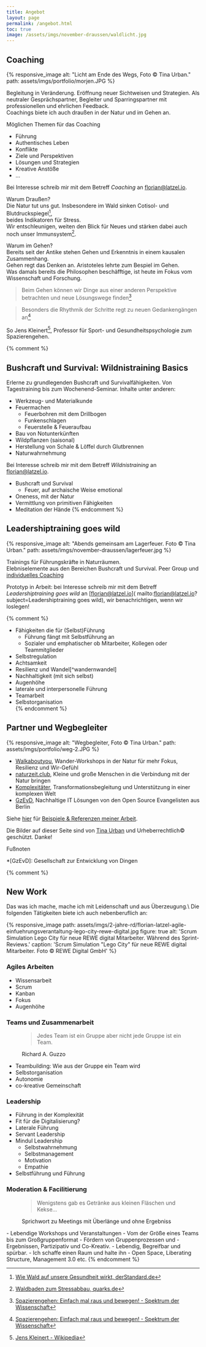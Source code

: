 ```yaml
---
title: Angebot
layout: page
permalink: /angebot.html
toc: true
image: /assets/imgs/november-draussen/waldlicht.jpg
---
```


## Coaching

{% responsive_image
alt: "Licht am Ende des Wegs, Foto © Tina Urban." 
path: assets/imgs/portfolio/morjen.JPG %}

Begleitung in Veränderung. Eröffnung neuer Sichtweisen und Strategien. 
Als neutraler Gesprächspartner, Begleiter und Sparringspartner 
mit professionellen und ehrlichen Feedback.   
Coachings biete ich auch draußen in der Natur und im Gehen an.

Möglichen Themen für das Coaching
- Führung
- Authentisches Leben
- Konflikte
- Ziele und Perspektiven
- Lösungen und Strategien
- Kreative Anstöße
- ...

Bei Interesse schreib mir mit dem Betreff *Coaching* an [florian@latzel.io](
mailto:florian@latzel.io?subject=Coaching).

Warum Draußen?   
Die Natur tut uns gut. 
Insbesondere im Wald sinken Cotisol- und Blutdruckspiegel[^waldgesundheit],    
beides Indikatoren für Stress.    
Wir entschleunigen, weiten den Blick für Neues und stärken dabei auch noch unser Immunsystem[^waldbaden].

Warum im Gehen?  
Bereits seit der Antike stehen Gehen und Erkenntnis in einem kausalen Zusammenhang.   
Gehen regt das Denken an. Aristoteles lehrte zum Bespiel im Gehen.   
Was damals bereits die Philosophen beschäfftige, 
ist heute im Fokus vom Wissenschaft und Forschung.
> Beim Gehen können wir Dinge aus einer anderen Perspektive betrachten 
> und neue Lösungswege finden[^gehen]

> Besonders die Rhythmik der Schritte regt zu neuen Gedankengängen an[^gehen]

So Jens Kleinert[^jk], Professor für Sport- und Gesundheitspsychologie zum Spazierengehen.



{% comment %}
## Bushcraft und Survival: Wildnistraining Basics

Erlerne zu grundlegenden Bushcraft und Survivalfähigkeiten.
Von Tagestraining bis zum Wochenend-Seminar. 
Inhalte unter anderen:

- Werkzeug- und Materialkunde 
- Feuermachen
   - Feuerbohren mit dem Drillbogen 
   - Funkenschlagen
   - Feuerstelle & Feueraufbau  
- Bau von Notunterkünften
- Wildpflanzen (saisonal)
- Herstellung von Schale & Löffel durch Glutbrennen 
- Naturwahrnehmung 


Bei Interesse schreib mir mit dem Betreff *Wildnistraining* an [florian@latzel.io](
mailto:florian@latzel.io?subject=Wildnistrainig).

- Bushcraft und Survival
  - Feuer, auf archaische Weise emotional
- Oneness, mit der Natur
- Vermittlung von primitiven Fähigkeiten
- Meditation der Hände
{% endcomment %}

## Leadershiptraining goes wild

{% responsive_image 
alt: "Abends gemeinsam am Lagerfeuer. Foto © Tina Urban."
path: assets/imgs/november-draussen/lagerfeuer.jpg %}

Trainings für Führungskräfte in Naturräumen.   
Elebniselemente aus den Bereichen Bushcraft und Survival. 
Peer Group und [individuelles Coaching](/angebot.html#coaching)   

Prototyp in Arbeit: bei Interesse schreib mir 
mit dem Betreff *Leadershiptraining goes wild* an [florian@latzel.io](
mailto:florian@latzel.io?subject=Leadershiptraining goes wild), 
wir benachrichtigen, wenn wir loslegen!

{% comment %}
- Fähigkeiten die für (Selbst)Führung
  - Führung fängt mit Selbstführung an
  - Sozialer und emphatischer ob Mitarbeiter, Kollegen oder Teammitglieder
- Selbstregulation
- Achtsamkeit
- Resilienz und Wandel[^wandernwandel]
- Nachhaltigkeit (mit sich selbst)
- Augenhöhe
- laterale und interpersonelle Führung
- Teamarbeit
- Selbstorganisation  
{% endcomment %}


## Partner und Wegbegleiter

{% responsive_image 
alt: "Wegbegleiter, Foto © Tina Urban." 
path: assets/imgs/portfolio/weg-2.JPG %}

- [Walkaboutyou](https://walkaboutyou.org/),
Wander-Workshops in der Natur für mehr Fokus, Resilienz und Wir-Gefühl 
- [naturzeit.club](https://naturzeit.club),
Kleine und große Menschen in die Verbindung mit der Natur bringen
- [Komplexitäter](https://www.komplexitaeter.de/), 
Transformationsbegleitung und Unterstützung in einer komplexen Welt
- [GzEvD](https://www.gesellschaft-zur-entwicklung-von-dingen.de/de),
Nachhaltige IT Lösungen von den Open Source Evangelisten aus Berlin


Siehe [hier](/referenzen.html) für [Beispiele & Referenzen meiner Arbeit](/referenzen.html).


Die Bilder auf dieser Seite sind von [Tina Urban](https://tinaurban.de) 
und Urheberrechtlich&copy; geschützt. Danke!


Fußnoten 

[^naturgesundheit]: [Wie wirken Natur und Landschaft auf Gesundheit, Wohlbefinden und Lebensqualität?, Prof. Dr. Ulrich Gebhard, Universität Hamburg](https://b6b1804a-fbf0-47c4-b778-3deada707163.filesusr.com/ugd/07922c_3ed56f11bfe74d0ab6b0e1e32ee6dd78.pdf)
[^naturbewegung]: [Was die Natur besser kann als das Fitnesscenter, derStandard.de](https://www.derstandard.de/story/2000065058714/was-die-natur-besser-kann-als-das-fitnesscenter)
[^mindfulwalk]: [The Benefits of a Mindful Walk, Search Inside Yourself Leadership Institute](https://siyli.org/mindful-walk-benefits/)
[^waldbaden]: [Waldbaden zum Stressabbau, quarks.de](https://www.quarks.de/gesundheit/waldbaden-zum-stressabbau/)
[^waldgesundheit]: [Wie Wald auf unsere Gesundheit wirkt, derStandard.de](https://www.derstandard.de/story/2000116617740/wie-wald-auf-unsere-gesundheit-wirkt)
[^emotionalinteligenz]: [Warum emotionale Intelligenz im Job so wichtig ist, MichaelPage](https://www.michaelpage.de/advice/management-tipps/leadership/warum-emotionale-intelligenz-im-job-so-wichtig-ist)
[^gehen]: [Spazierengehen: Einfach mal raus und bewegen! - Spektrum der Wissenschaft](https://www.spektrum.de/news/spazierengehen-einfach-mal-raus-und-bewegen/1824811)
[^jk]: [Jens Kleinert - Wikipedia](https://de.wikipedia.org/wiki/Jens_Kleinert)

*[GzEvD]: Gesellschaft zur Entwicklung von Dingen 

{% comment %}
## New Work

Das was ich mache, mache ich mit Leidenschaft und aus Überzeugung.\\
Die folgenden Tätigkeiten biete ich auch nebenberuflich an:

{% responsive_image path: assets/imgs/2-jahre-rd/florian-latzel-agile-einfuehrungsverantaltung-lego-city-rewe-digital.jpg figure:
true alt: 'Scrum Simulation Lego City für neue REWE digital Mitarbeiter. Während des Sprint-Reviews.' 
caption: 'Scrum Simulation "Lego City" für neue REWE digital Mitarbeiter. Foto &copy; REWE Digital GmbH' %}

### Agiles Arbeiten 

- Wissensarbeit
- Scrum 
- Kanban
- Fokus
- Augenhöhe

### Teams und Zusammenarbeit

<figure>
<blockquote>
Jedes Team ist ein Gruppe aber nicht jede Gruppe ist ein Team.
</blockquote>
<figcaption>
Richard A. Guzzo
</figcaption>
</figure>

- Teambuilding: Wie aus der Gruppe ein Team wird
- Selbstorganisation
- Autonomie
- co-kreative Gemeinschaft

### Leadership

- Führung in der Komplexität
- Fit für die Digitalisierung?
- Laterale Führung
- Servant Leadership
- Mindul Leadership
  - Selbstwahrnehmung
  - Selbstmanagement 
  - Motivation
  - Empathie
- Selbstführung und Führung

### Moderation & Facilitierung

<figure>
<blockquote>
Wenigstens gab es Getränke aus kleinen Fläschen und Kekse...
</blockquote>
<figcaption>
Sprichwort zu Meetings mit Überlänge und ohne Ergebniss
</figcaption>
</figure>
- Lebendige Workshops und Veranstaltungen
- Vom der Größe eines Teams bis zum Großgruppenformat
- Fördern von Gruppenprozessen und -Ergebnissen, Partizipativ und Co-Kreativ.
- Lebendig, Begreifbar und spürbar.
- Ich schaffe einen Raum und halte ihn
- Open Space, Liberating Structure, Management 3.0 etc.
{% endcomment %}
